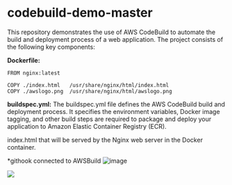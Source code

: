 # codebuild-demo-master
This repository demonstrates the use of AWS CodeBuild to automate the build and deployment process of a web application. The project consists of the following key components:

**Dockerfile:**

    FROM nginx:latest

    COPY ./index.html   /usr/share/nginx/html/index.html
    COPY ./awslogo.png  /usr/share/nginx/html/awslogo.png

**buildspec.yml:**
The buildspec.yml file defines the AWS CodeBuild build and deployment process. It specifies the environment variables, 
Docker image tagging, and other build steps are required to package and deploy your application to Amazon Elastic Container Registry (ECR).

index.html that will be served by the Nginx web server in the Docker container.

*githook connected to AWSBuild
![image](https://github.com/kapalulz/codebuild-demo-master/assets/17459523/f5301e99-4c0a-4c26-bca6-888ab516d0a0)

<img src="https://cdn.discordapp.com/attachments/1146494704519761992/1146531589346570390/Web_page.gif">

